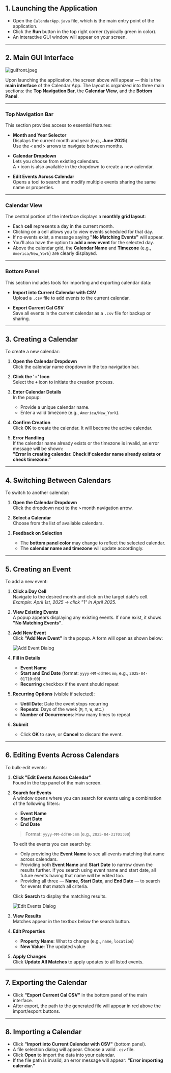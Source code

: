 ## 1. Launching the Application

- Open the `CalendarApp.java` file, which is the main entry point of the application.
- Click the **Run** button in the top right corner (typically green in color).
- An interactive GUI window will appear on your screen.

---

## 2. Main GUI Interface

![guifront.jpeg](homescreen.png)

Upon launching the application, the screen above will appear — this is the **main interface** of the Calendar App. The layout is organized into three main sections: the **Top Navigation Bar**, the **Calendar View**, and the **Bottom Panel**.

---

### Top Navigation Bar

This section provides access to essential features:

- **Month and Year Selector**  
  Displays the current month and year (e.g., **June 2025**).  
  Use the **`<`** and **`>`** arrows to navigate between months.

- **Calendar Dropdown**  
  Lets you choose from existing calendars.  
  A **`+`** icon is also available in the dropdown to create a new calendar.

- **Edit Events Across Calendar**  
  Opens a tool to search and modify multiple events sharing the same name or properties.

---

### Calendar View

The central portion of the interface displays a **monthly grid layout**:

- Each **cell** represents a day in the current month.
- Clicking on a cell allows you to view events scheduled for that day.
- If no events exist, a message saying **"No Matching Events"** will appear.
- You’ll also have the option to **add a new event** for the selected day.
- Above the calendar grid, the **Calendar Name** and **Timezone** (e.g., `America/New_York`) are clearly displayed.

---

### Bottom Panel

This section includes tools for importing and exporting calendar data:

- **Import into Current Calendar with CSV**  
  Upload a `.csv` file to add events to the current calendar.

- **Export Current Cal CSV**  
  Save all events in the current calendar as a `.csv` file for backup or sharing.

---

## 3. Creating a Calendar

To create a new calendar:

1. **Open the Calendar Dropdown**  
   Click the calendar name dropdown in the top navigation bar.

2. **Click the '+' Icon**  
   Select the **`+`** icon to initiate the creation process.

3. **Enter Calendar Details**  
   In the popup:
   - Provide a unique calendar name.
   - Enter a valid timezone (e.g., `America/New_York`).

4. **Confirm Creation**  
   Click **OK** to create the calendar. It will become the active calendar.

5. **Error Handling**  
   If the calendar name already exists or the timezone is invalid, an error message will be shown:  
   **"Error in creating calendar. Check if calendar name already exists or check timezone."**

---

## 4. Switching Between Calendars

To switch to another calendar:

1. **Open the Calendar Dropdown**  
   Click the dropdown next to the **`>`** month navigation arrow.

2. **Select a Calendar**  
   Choose from the list of available calendars.

3. **Feedback on Selection**  
   - The **bottom panel color** may change to reflect the selected calendar.
   - The **calendar name and timezone** will update accordingly.

---

## 5. Creating an Event

To add a new event:

1. **Click a Day Cell**  
   Navigate to the desired month and click on the target date's cell.  
   _Example: April 1st, 2025 → click "1" in April 2025._

2. **View Existing Events**  
   A popup appears displaying any existing events. If none exist, it shows **"No Matching Events"**.

3. **Add New Event**  
   Click **"Add New Event"** in the popup. A form will open as shown below:

    ![Add Event Dialog](create_event_pop_up.png)

4. **Fill in Details**
   - **Event Name**
   - **Start and End Date** (format: `yyyy-MM-ddTHH:mm`, e.g., `2025-04-01T10:00`)
   - **Recurring** checkbox if the event should repeat

5. **Recurring Options** (visible if selected):
   - **Until Date**: Date the event stops recurring
   - **Repeats**: Days of the week (`M`, `T`, `W`, etc.)
   - **Number of Occurrences**: How many times to repeat

6. **Submit**
   - Click **OK** to save, or **Cancel** to discard the event.

---

## 6. Editing Events Across Calendars

To bulk-edit events:

1. **Click "Edit Events Across Calendar"**  
   Found in the top panel of the main screen.

2. **Search for Events**  
   A window opens where you can search for events using a combination of the following filters:

   - **Event Name**
   - **Start Date**
   - **End Date**  
   > Format: `yyyy-MM-ddTHH:mm` (e.g., `2025-04-31T01:00`)

   To edit the events you can search by:
   - Only providing the **Event Name** to see all events matching that name across calendars.
   - Providing both **Event Name** and **Start Date** to narrow down the results further. If you search using event name and start date, all future events having that name will be edited too.
   - Providing all three — **Name**, **Start Date**, and **End Date** — to search for events that match all criteria.

   Click **Search** to display the matching results.

   ![Edit Events Dialog](edit_and_search.png)

3. **View Results**  
   Matches appear in the textbox below the search button.

4. **Edit Properties**  
   - **Property Name**: What to change (e.g., `name`, `location`)
   - **New Value**: The updated value

5. **Apply Changes**  
   Click **Update All Matches** to apply updates to all listed events.

---

## 7. Exporting the Calendar

- Click **"Export Current Cal CSV"** in the bottom panel of the main interface.
- After export, the path to the generated file will appear in red above the import/export buttons.

---

## 8. Importing a Calendar

- Click **"Import into Current Calendar with CSV"** (bottom panel).
- A file selection dialog will appear. Choose a valid `.csv` file.
- Click **Open** to import the data into your calendar.
- If the file path is invalid, an error message will appear: **"Error importing calendar."**
